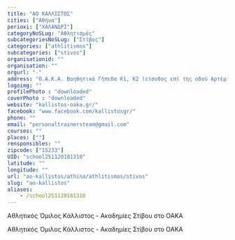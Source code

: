 ```yaml
---
title: "ΑΟ ΚΑΛΛΙΣΤΟΣ"
cities: ["Αθήνα"]
perioxi: ["ΧΑΛΑΝΔΡΙ"]
categoryNoSLug: "Αθλητισμός"
subcategoriesNoSLug: ["Στίβος"]
categories: ["athlitismos"]
subcategories: ["stivos"]
organisationid: ""
organisation: ""
orgurl: "-"
address: "Ο.Α.Κ.Α. Βοηθητικά Γήπεδα Κ1, Κ2 (είσοδος επί της οδού Αρτέμιδος), 15126 Amaroúsion, Greece"
logoimg: ""
profilePhoto : "downloaded"
coverPhoto : "downloaded"
website: "kallistos-oaka.gr/"
facebook: "www.facebook.com/kallistosgr/"
phone: ""
email: "personaltrainersteam@gmail.com"
courses: ""
places: [""]
rensponsibles: ""
zipcode: ["15233"]
UID: "school251120181310"
latitude: ""
longitude: ""
url: "ao-kallistos/athina/athlitismos/stivos"
slug: "ao-kallistos"
aliases:
    - /school251120181310
---
```



Αθλητικός Όμιλος Κάλλιστος - Ακαδημίες Στίβου στο ΟΑΚΑ

Αθλητικός Όμιλος Κάλλιστος - Ακαδημίες Στίβου στο ΟΑΚΑ